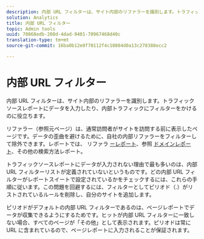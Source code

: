```yaml
---
description: 内部 URL フィルターは、サイト内部のリファラーを識別します。トラフィックソースレポートにデータを入力したり、内部トラフィックにフィルターをかけるのに役立ちます。
solution: Analytics
title: 内部 URL フィルター
topic: Admin tools
uuid: 70868edb-208d-4dad-9401-70967468d40c
translation-type: tm+mt
source-git-commit: 16ba0b12e0f70112f4c10804d0a13c278388ecc2

---
```



# 内部 URL フィルター

内部 URL フィルターは、サイト内部のリファラーを識別します。トラフィックソースレポートにデータを入力したり、内部トラフィックにフィルターをかけるのに役立ちます。

リファラー（参照元ページ）は、通常訪問者がサイトを訪問する前に表示したページです。データの歪曲を避けるために、自社の内部リファラーをフィルターして除外できます。レポートでは、 リファラ [ーレポート](/help/components/c-variables/dimensionslist/reports-referrers.md)、参照 [ドメインレポート](/help/components/c-variables/dimensionslist/reports-referring-domains.md)、その他の検索方法レポート。

トラフィックソースレポートにデータが入力されない理由で最も多いのは、内部 URL フィルターリストが定義されていないというものです。どの内部 URL フィルターがレポートスイートで設定されているかをチェックするには、これらの手順に従います。この問題を回避するには、フィルターとしてピリオド（.）がリストされているルールを削除し、自分のサイトを追加します。

ピリオドがデフォルトの内部 URL フィルターであるのは、ページレポートでデータが収集できるようにするためです。ヒットが内部 URL フィルターに一致しない場合、すべてのページが「その他」として表示されます。ピリオドは常に URL に含まれているので、ページレポートに入力されることが保証されます。
